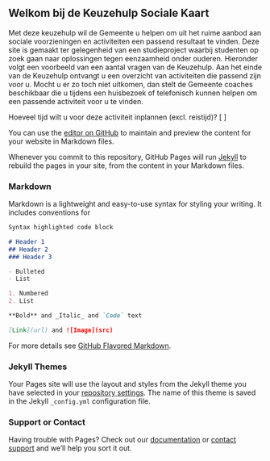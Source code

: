 ## Welkom bij de Keuzehulp Sociale Kaart 

Met deze keuzehulp wil de Gemeente u helpen om uit het ruime aanbod aan sociale voorzieningen en activiteiten een passend resultaat te vinden.
Deze site is gemaakt ter gelegenheid van een studieproject waarbij studenten op zoek gaan naar oplossingen tegen eenzaamheid onder ouderen. 
Hieronder volgt een voorbeeld van een aantal vragen van de Keuzehulp. Aan het einde van de Keuzehulp ontvangt u een overzicht van activiteiten die passend zijn voor u.
Mocht u er zo toch niet uitkomen, dan stelt de Gemeente coaches beschikbaar die u tijdens een huisbezoek of telefonisch kunnen helpen om een passende activiteit voor u te vinden. 


Hoeveel tijd wilt u voor deze activiteit inplannen (excl. reistijd)?
[ ]

You can use the [editor on GitHub](https://github.com/mila232/Keuzehulp/edit/gh-pages/index.md) to maintain and preview the content for your website in Markdown files.

Whenever you commit to this repository, GitHub Pages will run [Jekyll](https://jekyllrb.com/) to rebuild the pages in your site, from the content in your Markdown files.

### Markdown

Markdown is a lightweight and easy-to-use syntax for styling your writing. It includes conventions for

```markdown
Syntax highlighted code block

# Header 1
## Header 2
### Header 3

- Bulleted
- List

1. Numbered
2. List

**Bold** and _Italic_ and `Code` text

[Link](url) and ![Image](src)
```

For more details see [GitHub Flavored Markdown](https://guides.github.com/features/mastering-markdown/).

### Jekyll Themes

Your Pages site will use the layout and styles from the Jekyll theme you have selected in your [repository settings](https://github.com/mila232/Keuzehulp/settings). The name of this theme is saved in the Jekyll `_config.yml` configuration file.

### Support or Contact

Having trouble with Pages? Check out our [documentation](https://docs.github.com/categories/github-pages-basics/) or [contact support](https://github.com/contact) and we’ll help you sort it out.
